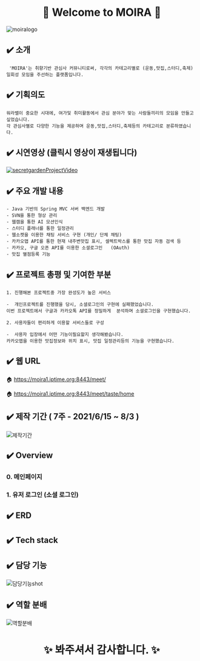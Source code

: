 # <div align="center">:hatched_chick:  Welcome to MOIRA :hatched_chick: </div>
 ![moiralogo](https://user-images.githubusercontent.com/78129881/128320108-a399c821-5969-42ae-95c6-3dd394bf519f.jpg) 

## :heavy_check_mark: 소개
     'MOIRA'는 취향기반 관심사 커뮤니티로써, 각각의 카테고리별로 (운동,맛집,스터디,축제) 일회성 모임을 주선하는 플랫폼입니다.

## :heavy_check_mark: 기획의도
    워라밸이 중요한 시대에, 여가및 취미활동에서 관심 분야가 맞는 사람들끼리의 모임을 만들고 싶었습니다. 
    각 관심사별로 다양한 기능을 제공하며 운동,맛집,스터디,축제등의 카테고리로 분류하였습니다.

## :heavy_check_mark: 시연영상  (클릭시 영상이 재생됩니다)
[![secretgardenProjectVideo](https://img.youtube.com/vi/qmONs1K2UUc/0.jpg)](https://www.youtube.com/watch?v=qmONs1K2UUc)

## :heavy_check_mark: 주요 개발 내용
    - Java 기반의 Spring MVC 서버 백엔드 개발
    - SVN을 통한 형상 관리
    - 웹캠을 통한 AI 모션인식
    - 스터디 플래너를 통한 일정관리
    - 웹소켓을 이용한 채팅 서비스 구현 (개인/ 단체 채팅)
    - 카카오맵 API를 통한 현재 내주변맛집 표시, 셀렉트박스를 통한 맛집 자동 검색 등
    - 카카오, 구글 오픈 API를 이용한 소셜로그인   (OAuth) 
    - 맛집 별점등록 기능
## :heavy_check_mark: 프로젝트 총평 및 기여한 부분
    1. 진행해본 프로젝트중 가장 완성도가 높은 서비스
 
    -  개인프로젝트를 진행했을 당시, 소셜로그인의 구현에 실패했었습니다. 
    이번 프로젝트에서 구글과 카카오톡 API를 정밀하게  분석하며 소셜로그인을 구현했습니다. 

    2. 사용자들이 편리하게 이용할 서비스들로 구성
 
    -  사용자 입장에서 어떤 기능이필요할지 생각해봤습니다. 
    카카오맵을 이용한 맛집정보와 위치 표시, 맛집 일정관리등의 기능을 구현했습니다.
## :heavy_check_mark: 웹 URL
   :house: https://moira1.iptime.org:8443/meet/  

   :house: https://moira1.iptime.org:8443/meet/taste/home 
## :heavy_check_mark: 제작 기간 ( 7주 - 2021/6/15 ~ 8/3 )
![제작기간](https://user-images.githubusercontent.com/78129881/128327027-41283cd8-407f-4499-9df5-26e053af5872.jpg)
## :heavy_check_mark: Overview
### 0. 메인페이지

### 1. 유저 로그인 (소셜 로그인)

## :heavy_check_mark: ERD

## :heavy_check_mark: Tech stack

## :heavy_check_mark: 담당 기능
![담당기능shot](https://user-images.githubusercontent.com/78129881/128327825-b828bdb7-1c3d-4bdf-9ec3-dca2b8c9e1cb.jpg)
## :heavy_check_mark: 역할 분배
![역할분배](https://user-images.githubusercontent.com/78129881/128328175-c8569457-6135-4457-8b7a-7140d831eac0.jpg)


 # <div align="center"> :sparkles: 봐주셔서 감사합니다. :sparkles: </div>

